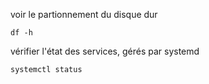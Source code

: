 voir le partionnement du disque dur

```
df -h
```

vérifier l'état des services, gérés par systemd

```
systemctl status
```
